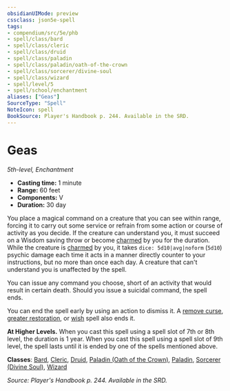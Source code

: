 ```yaml
---
obsidianUIMode: preview
cssclass: json5e-spell
tags:
- compendium/src/5e/phb
- spell/class/bard
- spell/class/cleric
- spell/class/druid
- spell/class/paladin
- spell/class/paladin/oath-of-the-crown
- spell/class/sorcerer/divine-soul
- spell/class/wizard
- spell/level/5
- spell/school/enchantment
aliases: ["Geas"]
SourceType: "Spell"
NoteIcon: spell
BookSource: Player's Handbook p. 244. Available in the SRD.
---
```

# Geas
*5th-level, Enchantment*  

- **Casting time:** 1 minute
- **Range:** 60 feet
- **Components:** V
- **Duration:** 30 day

You place a magical command on a creature that you can see within range, forcing it to carry out some service or refrain from some action or course of activity as you decide. If the creature can understand you, it must succeed on a Wisdom saving throw or become [charmed](/3-Mechanics/CLI/rules/conditions.md#charmed) by you for the duration. While the creature is [charmed](/3-Mechanics/CLI/rules/conditions.md#charmed) by you, it takes `dice: 5d10|avg|noform` (`5d10`) psychic damage each time it acts in a manner directly counter to your instructions, but no more than once each day. A creature that can't understand you is unaffected by the spell.

You can issue any command you choose, short of an activity that would result in certain death. Should you issue a suicidal command, the spell ends.

You can end the spell early by using an action to dismiss it. A [remove curse](/3-Mechanics/CLI/spells/remove-curse.md), [greater restoration](/3-Mechanics/CLI/spells/greater-restoration.md), or [wish](/3-Mechanics/CLI/spells/wish.md) spell also ends it.

**At Higher Levels.** When you cast this spell using a spell slot of 7th or 8th level, the duration is 1 year. When you cast this spell using a spell slot of 9th level, the spell lasts until it is ended by one of the spells mentioned above.

**Classes**: [Bard](/3-Mechanics/CLI/classes/bard.md), [Cleric](/3-Mechanics/CLI/classes/cleric.md), [Druid](/3-Mechanics/CLI/classes/druid.md), [Paladin (Oath of the Crown)](/3-Mechanics/CLI/classes/paladin-oath-of-the-crown-scag.md), [Paladin](/3-Mechanics/CLI/classes/paladin.md), [Sorcerer (Divine Soul)](/3-Mechanics/CLI/classes/sorcerer-divine-soul-xge.md), [Wizard](/3-Mechanics/CLI/classes/wizard.md)

*Source: Player's Handbook p. 244. Available in the SRD.*